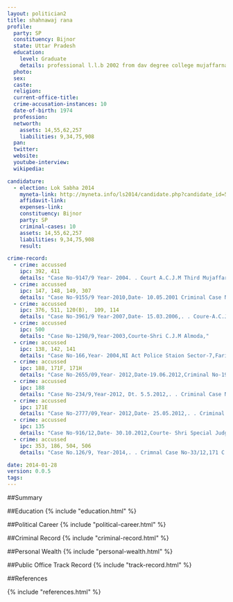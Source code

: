 ```yaml
---
layout: politician2
title: shahnawaj rana
profile: 
  party: SP
  constituency: Bijnor
  state: Uttar Pradesh
  education: 
    level: Graduate
    details: professional l.l.b 2002 from dav degree college mujaffarnagar b.com 1999 from sd degree college mujaffarnagar enter 1996 from s.d public school mujaffarnagar highschool 1994 s.d public school mujaffarnagar
  photo: 
  sex: 
  caste: 
  religion: 
  current-office-title: 
  crime-accusation-instances: 10
  date-of-birth: 1974
  profession: 
  networth: 
    assets: 14,55,62,257
    liabilities: 9,34,75,908
  pan: 
  twitter: 
  website: 
  youtube-interview: 
  wikipedia: 

candidature: 
  - election: Lok Sabha 2014
    myneta-link: http://myneta.info/ls2014/candidate.php?candidate_id=57
    affidavit-link: 
    expenses-link: 
    constituency: Bijnor 
    party: SP
    criminal-cases: 10
    assets: 14,55,62,257
    liabilities: 9,34,75,908
    result:  

crime-record: 
  - crime: accussed
    ipc: 392, 411
    details: "Case No-9147/9 Year- 2004. . Court A.C.J.M Third Mujaffarnagar . . Date-25.05.2001,Criminal Case No.40 Year 2001,Police Station Mansoorpur" 
  - crime: accussed
    ipc: 147, 148, 149, 307
    details: "Case No-9155/9 Year-2010,Date- 10.05.2001 Criminal Case No.41,Year 2001,Police Sation Mansoorpur	Court A.C.J.M 3rd Mujaffarnagar" 
  - crime: accussed
    ipc: 376, 511, 120(B),  109, 114
    details: "Case No-3961/9 Year-2007,Date- 15.03.2006,. . Coure-A.C.J.M 2nd,Mujaffarnagar.. . Criminal Criminal No - 506 Year 2001, Police Station Sivil Line" 
  - crime: accussed
    ipc: 500
    details: "Case No-1298/9,Year-2003,Courte-Shri C.J.M Almoda," 
  - crime: accussed
    ipc: 138, 142, 141
    details: "Case No-166,Year- 2004,NI Act Police Staion Sector-7,Faridabad" 
  - crime: accussed
    ipc: 188, 171F, 171H
    details: "Case No-2655/09,Year- 2012,Date-19.06.2012,Criminal No-196,Year- 2012,. . P.S Kotwali Bijnor,Date- 10.02.2012, Court C.J.M Bijnor" 
  - crime: accussed
    ipc: 188
    details: "Case No-234/9,Year-2012, Dt. 5.5.2012,. . Criminal Case No.84,Year-2012,. . Police Station Mandavar Janpad, Bijnor, Courte Shri A.C.J.M Third Bijnor" 
  - crime: accussed
    ipc: 171E
    details: "Case No-2777/09,Year- 2012,Date- 25.05.2012,. . Criminal No.96/12,. . Courte- Shri C.G.M,Bijnor,. . Police Station Kotwali." 
  - crime: accussed
    ipc: 135
    details: "Case No-916/12,Date- 30.10.2012,Courte- Shri Special Judge 135 E.C Act. . Criminal Case NO.114/10,Police Station Mansoorpur,Janpad,Mujaffarnagar" 
  - crime: accussed
    ipc: 353, 186, 504, 506
    details: "Case No.126/9, Year-2014,. . Crimnal Case No-33/12,171 C.F. and 7 Criminal Low Case, Court Shri C.J.M. Mujaffarnagar" 

date: 2014-01-28
version: 0.0.5
tags: 
---
```

##Summary


##Education
{% include "education.html" %}


##Political Career
{% include "political-career.html" %}


##Criminal Record
{% include "criminal-record.html" %}


##Personal Wealth
{% include "personal-wealth.html" %}


##Public Office Track Record
{% include "track-record.html" %}


##References


{% include "references.html" %}